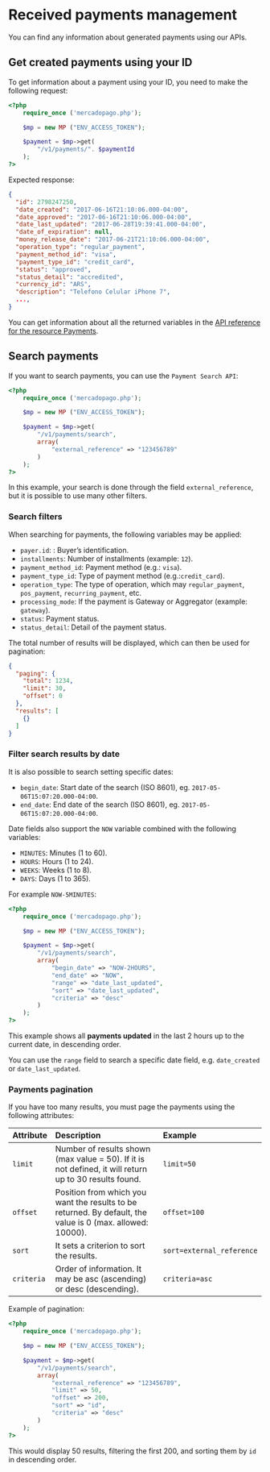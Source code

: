 # Received payments management

You can find any information about generated payments using our APIs.

## Get created payments using your ID

To get information about a payment using your ID, you need to make the following request:

```php
<?php
	require_once ('mercadopago.php');

	$mp = new MP ("ENV_ACCESS_TOKEN");

	$payment = $mp->get(
		"/v1/payments/". $paymentId
	);
?>
```

Expected response:

```json
{
  "id": 2798247250,
  "date_created": "2017-06-16T21:10:06.000-04:00",
  "date_approved": "2017-06-16T21:10:06.000-04:00",
  "date_last_updated": "2017-06-28T19:39:41.000-04:00",
  "date_of_expiration": null,
  "money_release_date": "2017-06-21T21:10:06.000-04:00",
  "operation_type": "regular_payment",
  "payment_method_id": "visa",
  "payment_type_id": "credit_card",
  "status": "approved",
  "status_detail": "accredited",
  "currency_id": "ARS",
  "description": "Telefono Celular iPhone 7",
  ...,
}
```

You can get information about all the returned variables in the [API reference for the resource Payments](DEVSITE_PATH/reference/payments/).

## Search payments

If you want to search payments, you can use the `Payment Search API`:

```php
<?php
	require_once ('mercadopago.php');

	$mp = new MP ("ENV_ACCESS_TOKEN");

	$payment = $mp->get(
		"/v1/payments/search",
		array(
			"external_reference" => "123456789"
		)
	);
?>
```

In this example, your search is done through the field `external_reference`, but it is possible to use many other filters.

### Search filters

When searching for payments, the following variables may be applied:

* `payer.id`: : Buyer’s identification.
* `installments`: Number of installments (example: `12`).
* `payment_method_id`: Payment method (e.g.: `visa`).
* `payment_type_id`: Type of payment method (e.g.:`credit_card`).
* `operation_type`: The type of operation, which may  `regular_payment`, `pos_payment`, `recurring_payment`, etc.
* `processing_mode`: If the payment is Gateway or Aggregator (example: `gateway`).
* `status`: Payment status.
* `status_detail`: Detail of the payment status.

The total number of results will be displayed, which can then be used for pagination:

```json
{
  "paging": {
    "total": 1234,
    "limit": 30,
    "offset": 0
  },
  "results": [
    {}
  ]
}
```

### Filter search results by date

It is also possible to search setting specific dates:

* `begin_date`: Start date of the search (ISO 8601), eg. `2017-05-06T15:07:20.000-04:00`.
* `end_date`: End date of the search (ISO 8601), eg. `2017-05-06T15:07:20.000-04:00`.

Date fields also support the `NOW` variable combined with the following variables:

* `MINUTES`: Minutes  (1 to 60).
* `HOURS`: Hours  (1 to 24).
* `WEEKS`: Weeks (1 to 8).
* `DAYS`: Days (1 to 365).

For example `NOW-5MINUTES`:

```php
<?php
	require_once ('mercadopago.php');

	$mp = new MP ("ENV_ACCESS_TOKEN");

	$payment = $mp->get(
		"/v1/payments/search",
		array(
			"begin_date" => "NOW-2HOURS",
			"end_date" => "NOW",
			"range" => "date_last_updated",
			"sort" => "date_last_updated",
			"criteria" => "desc"
		)
	);
?>
```

This example shows all **payments updated** in the last 2 hours up to the current date, in descending order.

You can use the `range` field to search a specific date field, e.g. `date_created` or `date_last_updated`.

### Payments pagination

If you have too many results, you must page the payments using the following attributes:

| Attribute            |           Description                                                                                        |         Example           |
| :------------------- | :----------------------------------------------------------------------------------------------------------- | :------------------------ |
| `limit`              | Number of results shown (max value = 50). If it is not defined, it will return up to 30 results found.       | `limit=50`                |
| `offset`             | Position from which you want the results to be returned. By default, the value is 0 (max. allowed: 10000).   | `offset=100`              |
| `sort`               | It sets a criterion to sort the results.                                                                     | `sort=external_reference` |
| `criteria`           | Order of information. It may be asc (ascending) or desc (descending).                                        | `criteria=asc`            |

Example of pagination:

```php
<?php
	require_once ('mercadopago.php');

	$mp = new MP ("ENV_ACCESS_TOKEN");

	$payment = $mp->get(
		"/v1/payments/search",
		array(
			"external_reference" => "123456789",
			"limit" => 50,
			"offset" => 200,
			"sort" => "id",
			"criteria" => "desc"
		)
	);
?>
```

This would display 50 results, filtering the first 200, and sorting them by `id` in descending order.

